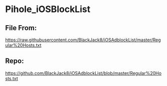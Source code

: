 # Pihole_iOSBlockList

## File From:
https://raw.githubusercontent.com/BlackJack8/iOSAdblockList/master/Regular%20Hosts.txt
## Repo: 
https://github.com/BlackJack8/iOSAdblockList/blob/master/Regular%20Hosts.txt
